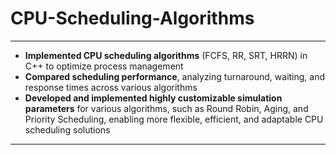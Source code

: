 # CPU-Scheduling-Algorithms
---
- **Implemented CPU scheduling algorithms** (FCFS, RR, SRT, HRRN) in C++ to optimize process management  
- **Compared scheduling performance**, analyzing turnaround, waiting, and response times across various algorithms  
- **Developed and implemented highly customizable simulation parameters** for various algorithms, such as Round Robin, Aging, and Priority Scheduling, enabling more flexible, efficient, and adaptable CPU scheduling solutions
---

